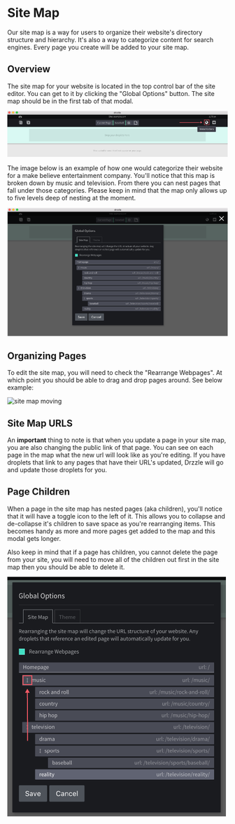 # Site Map

Our site map is a way for users to organize their website's directory structure and hierarchy. It's also a way to categorize content for search engines. Every page you create will be added to your site map.

## Overview

The site map for your website is located in the top control bar of the site editor. You can get to it by clicking the "Global Options" button. The site map should be in the first tab of that modal.

![global options button](./sitemap-top.png)

The image below is an example of how one would categorize their website for a make believe entertainment company. You'll notice that this map is broken down by music and television. From there you can nest pages that fall under those categories. Please keep in mind that the map only allows up to five levels deep of nesting at the moment.

![site map example](./sitemap-example.png)

## Organizing Pages
To edit the site map, you will need to check the "Rearrange Webpages". At which point you should be able to drag and drop pages around. See below example:

![site map moving](./sitemap-rearrange.gif)

## Site Map URLS
An **important** thing to note is that when you update a page in your site map, you are also changing the public link of that page. You can see on each page in the map what the new url will look like as you're editing. If you have droplets that link to any pages that have their URL's updated, Drzzle will go and update those droplets for you.

## Page Children
When a page in the site map has nested pages (aka children), you'll notice that it will have a toggle icon to the left of it. This allows you to collapse and de-collapse it's children to save space as you're rearranging items. This becomes handy as more and more pages get added to the map and this modal gets longer.

Also keep in mind that if a page has children, you cannot delete the page from your site, you will need to move all of the children out first in the site map then you should be able to delete it.

![site map example](./sitemap-nest.png)

